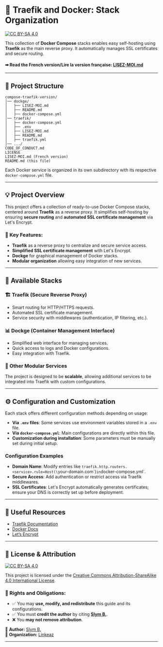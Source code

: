 # 📌 Traefik and Docker: Stack Organization

[![CC BY-SA 4.0][cc-by-sa-shield]][cc-by-sa]

This collection of **Docker Compose** stacks enables easy self-hosting using **Traefik** as the main reverse proxy. It automatically manages SSL certificates and secure routing.

#### ➡ **Read the French version/Lire la version française:** [LISEZ-MOI.md](LISEZ-MOI.md)
---

## 📂 Project Structure

```
compose-traefik-version/
│── dockge/
│   ├── LISEZ-MOI.md
│   ├── README.md
│   ├── docker-compose.yml
│── traefik/
│   ├── docker-compose.yml
│   ├── .env
│   ├── LISEZ-MOI.md
│   ├── README.md
│   ├── traefik.yml
│── .../
CODE_OF_CONDUCT.md
LICENSE
LISEZ-MOI.md (French version)
README.md (this file)
```

Each Docker service is organized in its own subdirectory with its respective `docker-compose.yml` file.

---

## 💡 Project Overview

This project offers a collection of ready-to-use Docker Compose stacks, centered around **Traefik** as a reverse proxy. It simplifies self-hosting by ensuring **secure routing** and **automated SSL certificate management** via Let's Encrypt.

### 🔹 Key Features:
- **Traefik** as a reverse proxy to centralize and secure service access.
- **Simplified SSL certificate management** with Let's Encrypt.
- **Dockge** for graphical management of Docker stacks.
- **Modular organization** allowing easy integration of new services.

---

## 🔧 Available Stacks

### 🏗 **Traefik** (Secure Reverse Proxy)
- Smart routing for HTTP/HTTPS requests.
- Automated SSL certificate management.
- Service security with middlewares (authentication, IP filtering, etc.).

### 📊 **Dockge** (Container Management Interface)
- Simplified web interface for managing services.
- Quick access to logs and Docker configurations.
- Easy integration with Traefik.

### 🔄 **Other Modular Services**
The project is designed to be **scalable**, allowing additional services to be integrated into Traefik with custom configurations.

---

## ⚙️ Configuration and Customization

Each stack offers different configuration methods depending on usage:

- **Via `.env` files**: Some services use environment variables stored in a `.env` file.
- **Via `docker-compose.yml`**: Main configurations are directly within this file.
- **Customization during installation**: Some parameters must be manually set during initial setup.

### Configuration Examples
- **Domain Name**: Modify entries like `traefik.http.routers.<service>.rule=Host(\`your-domain.com\`)` in `docker-compose.yml`.
- **Secure Access**: Add authentication or restrict access via Traefik middlewares.
- **SSL Certificates**: Let's Encrypt automatically generates certificates; ensure your DNS is correctly set up before deployment.

---

## 📖 Useful Resources

- [Traefik Documentation](https://doc.traefik.io/traefik/)
- [Docker Docs](https://docs.docker.com/)
- [Let’s Encrypt](https://letsencrypt.org/docs/)

---

## 📜 License & Attribution

[![CC BY-SA 4.0][cc-by-sa-image]][cc-by-sa]

This project is licensed under the [Creative Commons Attribution-ShareAlike 4.0 International License][cc-by-sa].

### 🔹 Rights and Obligations:
- ✅ You may **use, modify, and redistribute** this guide and its configurations.
- ✅ You must **credit the author** by citing **[Slym B.](https://github.com/slym-b)**.
- ❌ You **may not remove attribution**.

📌 **Author:** [Slym B.](https://github.com/slym-b)  
📌 **Organization:** [Linkeaz](https://github.com/linkeaz)  

[cc-by-sa]: http://creativecommons.org/licenses/by-sa/4.0/
[cc-by-sa-image]: https://licensebuttons.net/l/by-sa/4.0/88x31.png
[cc-by-sa-shield]: https://img.shields.io/badge/License-CC%20BY--SA%204.0-lightgrey.svg

---

